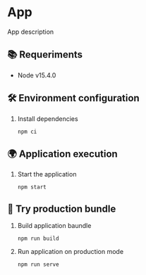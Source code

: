 # App

App description

## 📚️ Requeriments

- Node v15.4.0

## 🛠️ Environment configuration

1. Install dependencies

   ```
   npm ci
   ```

## 🌍 Application execution

1. Start the application

   ```
   npm start
   ```

## 🚀 Try production bundle

1. Build application baundle

   ```
   npm run build
   ```

2. Run application on production mode

   ```
   npm run serve
   ```
